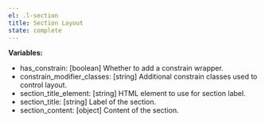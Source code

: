 ```yaml
---
el: .l-section
title: Section Layout
state: complete
---
```


__Variables:__
* has_constrain: [boolean] Whether to add a constrain wrapper.
* constrain_modifier_classes: [string] Additional constrain classes used to
control layout.
* section_title_element: [string] HTML element to use for section label.
* section_title: [string] Label of the section.
* section_content: [object] Content of the section.
